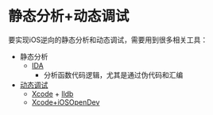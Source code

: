 # 静态分析+动态调试

要实现iOS逆向的静态分析和动态调试，需要用到很多相关工具：

* 静态分析
  * [IDA](https://book.crifan.org/books/reverse_tool_ida/website/ida_quick_start/)
    * 分析函数代码逻辑，尤其是通过伪代码和汇编
* [动态调试](https://book.crifan.org/books/ios_re_dynamic_debug/website/)
  * [Xcode](https://book.crifan.org/books/xcode_dev_summary/website/) + [lldb](https://book.crifan.org/books/popular_debugger_lldb/website/)
  * [Xcode+iOSOpenDev](https://book.crifan.org/books/ios_re_debug_xcode_iosopendev/website/)
